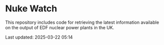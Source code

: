 # Nuke Watch

This repository includes code for retrieving the latest information available on the output of EDF nuclear power plants in the UK.

Last updated: 2025-03-22 05:14